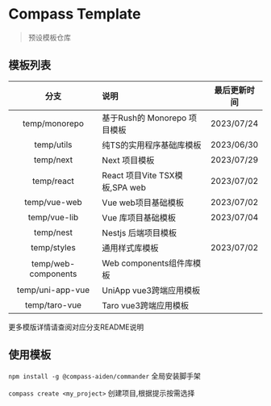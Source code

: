 # Compass Template
> 预设模板仓库

## 模板列表

|         分支          | 说明                          |   最后更新时间   |
|:-------------------:|:----------------------------|:----------:|
|    temp/monorepo    | 基于Rush的 Monorepo 项目模板       | 2023/07/24 |
|     temp/utils      | 纯TS的实用程序基础库模板            | 2023/06/30 |
|      temp/next      | Next 项目模板                   | 2023/07/29 |
|     temp/react      | React 项目Vite TSX模板,SPA web  | 2023/07/02 |
|    temp/vue-web     | Vue web项目基础模板               | 2023/07/02 |
|    temp/vue-lib     | Vue 库项目基础模板                 | 2023/07/04 |
|      temp/nest      | Nestjs 后端项目模板               |            |
|     temp/styles     | 通用样式库模板                     | 2023/07/02 |
| temp/web-components | Web components组件库模板         |            |
|  temp/uni-app-vue   | UniApp vue3跨端应用模板           |            |
|    temp/taro-vue    | Taro vue3跨端应用模板             |            |

更多模版详情请查阅对应分支README说明

## 使用模板

`npm install -g @compass-aiden/commander` 全局安装脚手架

`compass create <my_project>` 创建项目,根据提示按需选择
